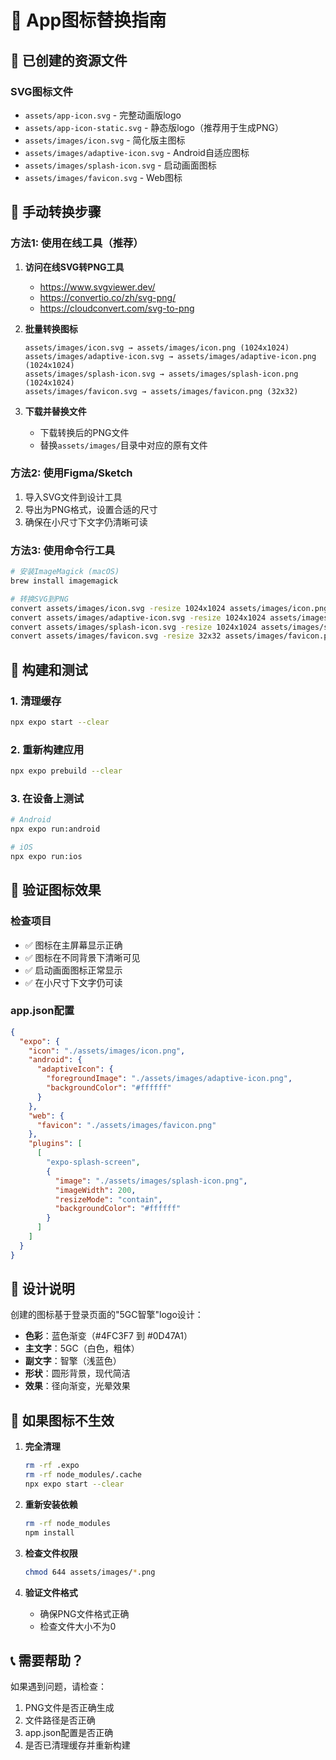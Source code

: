 # 🎨 App图标替换指南

## 📁 已创建的资源文件

### SVG图标文件

- `assets/app-icon.svg` - 完整动画版logo
- `assets/app-icon-static.svg` - 静态版logo（推荐用于生成PNG）
- `assets/images/icon.svg` - 简化版主图标
- `assets/images/adaptive-icon.svg` - Android自适应图标
- `assets/images/splash-icon.svg` - 启动画面图标
- `assets/images/favicon.svg` - Web图标

## 🔧 手动转换步骤

### 方法1: 使用在线工具（推荐）

1. **访问在线SVG转PNG工具**
   - <https://www.svgviewer.dev/>
   - <https://convertio.co/zh/svg-png/>
   - <https://cloudconvert.com/svg-to-png>

2. **批量转换图标**

   ```
   assets/images/icon.svg → assets/images/icon.png (1024x1024)
   assets/images/adaptive-icon.svg → assets/images/adaptive-icon.png (1024x1024)
   assets/images/splash-icon.svg → assets/images/splash-icon.png (1024x1024)
   assets/images/favicon.svg → assets/images/favicon.png (32x32)
   ```

3. **下载并替换文件**
   - 下载转换后的PNG文件
   - 替换`assets/images/`目录中对应的原有文件

### 方法2: 使用Figma/Sketch

1. 导入SVG文件到设计工具
2. 导出为PNG格式，设置合适的尺寸
3. 确保在小尺寸下文字仍清晰可读

### 方法3: 使用命令行工具

```bash
# 安装ImageMagick (macOS)
brew install imagemagick

# 转换SVG到PNG
convert assets/images/icon.svg -resize 1024x1024 assets/images/icon.png
convert assets/images/adaptive-icon.svg -resize 1024x1024 assets/images/adaptive-icon.png
convert assets/images/splash-icon.svg -resize 1024x1024 assets/images/splash-icon.png
convert assets/images/favicon.svg -resize 32x32 assets/images/favicon.png
```

## 🚀 构建和测试

### 1. 清理缓存

```bash
npx expo start --clear
```

### 2. 重新构建应用

```bash
npx expo prebuild --clear
```

### 3. 在设备上测试

```bash
# Android
npx expo run:android

# iOS
npx expo run:ios
```

## 📱 验证图标效果

### 检查项目

- ✅ 图标在主屏幕显示正确
- ✅ 图标在不同背景下清晰可见
- ✅ 启动画面图标正常显示
- ✅ 在小尺寸下文字仍可读

### app.json配置

```json
{
  "expo": {
    "icon": "./assets/images/icon.png",
    "android": {
      "adaptiveIcon": {
        "foregroundImage": "./assets/images/adaptive-icon.png",
        "backgroundColor": "#ffffff"
      }
    },
    "web": {
      "favicon": "./assets/images/favicon.png"
    },
    "plugins": [
      [
        "expo-splash-screen",
        {
          "image": "./assets/images/splash-icon.png",
          "imageWidth": 200,
          "resizeMode": "contain",
          "backgroundColor": "#ffffff"
        }
      ]
    ]
  }
}
```

## 🎨 设计说明

创建的图标基于登录页面的"5GC智擎"logo设计：

- **色彩**：蓝色渐变（#4FC3F7 到 #0D47A1）
- **主文字**：5GC（白色，粗体）
- **副文字**：智擎（浅蓝色）
- **形状**：圆形背景，现代简洁
- **效果**：径向渐变，光晕效果

## 🔄 如果图标不生效

1. **完全清理**

   ```bash
   rm -rf .expo
   rm -rf node_modules/.cache
   npx expo start --clear
   ```

2. **重新安装依赖**

   ```bash
   rm -rf node_modules
   npm install
   ```

3. **检查文件权限**

   ```bash
   chmod 644 assets/images/*.png
   ```

4. **验证文件格式**
   - 确保PNG文件格式正确
   - 检查文件大小不为0

## 📞 需要帮助？

如果遇到问题，请检查：

1. PNG文件是否正确生成
2. 文件路径是否正确
3. app.json配置是否正确
4. 是否已清理缓存并重新构建

